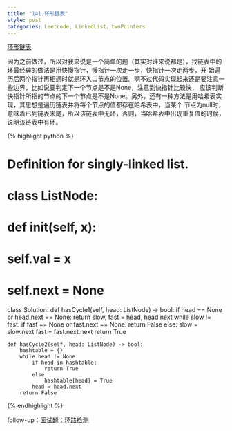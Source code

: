 ```yaml
---
title: "141.环形链表"
style: post
categories: Leetcode, LinkedList，twoPointers
---
```


[环形链表](https://leetcode-cn.com/problems/linked-list-cycle/)

因为之前做过，所以对我来说是一个简单的题（其实对谁来说都是），找链表中的环最经典的做法是用快慢指针，慢指针一次走一步，快指针一次走两步，开
始遍历后两个指针再相遇时就是环入口节点的位置。啊不过代码实现起来还是要注意一些边界，比如说要判定下一个节点是不是None，注意到快指针比较快，
应该判断快指针所指的节点的下一个节点是不是None。另外，还有一种方法是用哈希表实现，其思想是遍历链表并将每个节点的值都存在哈希表中，当某个
节点为null时，意味着已到链表末尾，所以该链表中无环，否则，当哈希表中出现重复值的时候，说明该链表中有环。

{% highlight python %}

# Definition for singly-linked list.
# class ListNode:
#     def __init__(self, x):
#         self.val = x
#         self.next = None

class Solution:
    def hasCycle1(self, head: ListNode) -> bool:
        if head == None or head.next == None:
            return
        slow, fast = head, head.next
        while slow != fast:
            if fast == None or fast.next == None:
                return False
            else:
                slow = slow.next
                fast = fast.next.next
        return True

    def hasCycle2(self, head: ListNode) -> bool:
        hashtable = {}
        while head != None:
            if head in hashtable:
                return True
            else:
                hashtable[head] = True
            head = head.next
        return False

{% endhighlight %}


follow-up：[面试题：环路检测](https://leetcode-cn.com/problems/linked-list-cycle-lcci/)

